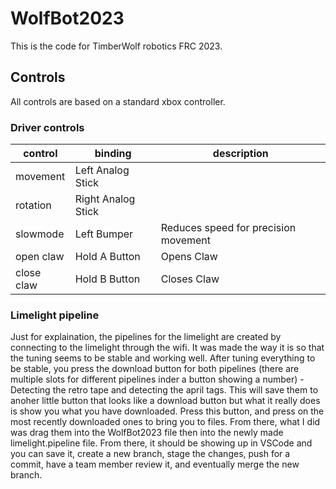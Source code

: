 # WolfBot2023

This is the code for TimberWolf robotics FRC 2023.

## Controls

All controls are based on a standard xbox controller.

### Driver controls

| control    | binding            | description                          |
| ---------- | ------------------ | ------------------------------------ |
| movement   | Left Analog Stick  |                                      |
| rotation   | Right Analog Stick |                                      |
| slowmode   | Left Bumper        | Reduces speed for precision movement |
| open claw  | Hold A Button      | Opens Claw                           |
| close claw | Hold B Button      | Closes Claw                          |

### Limelight pipeline

Just for explaination, the pipelines for the limelight are created by connecting to the limelight through the wifi. It was made the way it is so that the tuning seems to be stable and working well. After tuning everything to be stable, you press the download button for both pipelines (there are multiple slots for different pipelines inder a button showing a number) - Detecting the retro tape and detecting the april tags. This will save them to anoher little button that looks like a download button but what it really does is show you what you have downloaded. Press this button, and press on the most recently downloaded ones to bring you to files. From there, what I did was drag them into the WolfBot2023 file then into the newly made limelight.pipeline file. From there, it should be showing up in VSCode and you can save it, create a new branch, stage the changes, push for a commit, have a team member review it, and eventually merge the new branch.
